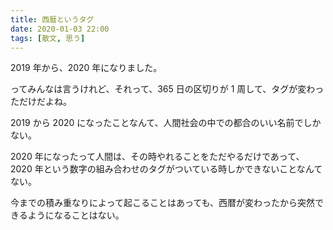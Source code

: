 ```yaml
---
title: 西暦というタグ
date: 2020-01-03 22:00
tags: [散文, 思う]
---
```


2019 年から、2020 年になりました。

ってみんなは言うけれど、<!--more-->それって、365 日の区切りが 1 周して、タグが変わっただけだよね。

2019 から 2020 になったことなんて、人間社会の中での都合のいい名前でしかない。

2020 年になったって人間は、その時やれることをただやるだけであって、2020 年という数字の組み合わせのタグがついている時しかできないことなんてない。

今までの積み重なりによって起こることはあっても、西暦が変わったから突然できるようになることはない。
